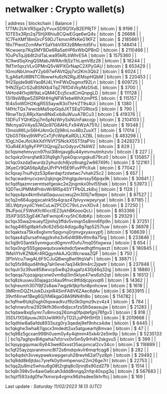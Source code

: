 # netwalker : Crypto wallet(s)

| address | blockchain | Balance |
| 17TMc2UkVRSga2yYvuxSD9Q1XyB2EPRjTF | bitcoin | $ 9196 | 
| 1DTE5x3Rjn2q75HjX6hiu8CQwEGqe6wQ4s | bitcoin | $ 26688 | 
| 1C7FeXMf18mGrcF59DJTkmxnRfkKeG1KFZ | bitcoin | $ 2185661 | 
| 18x7PieotZcmMwYSaYbbV8X3zBMentd5Fu | bitcoin | $ 148414 | 
| 1Kcwserp7KqSMYBDe6Ra5atHP6xWbQPBnD | bitcoin | $ 2110466 | 
| 1GuPsTqJjib8t2idTaLwa95kRLtiWhrE5A | bitcoin | $ 1575360 | 
| 1C9wdSqXngQSMabJWRAn9jSzThLqmVBz28 | bitcoin | $ 16244 | 
| 1MTm1qxzVLvGPMnQ5vWPXGrNapC2XPyGAU | bitcoin | $ 653429 | 
| 1GmoNbUmxdYZyb97wFAVtQjq7xt2Km3Qb2 | bitcoin | $ 6024 | 
| 1LgA6afU8BNTC9bwwHu6zN2RgJEMspHQbM | bitcoin | $ 220453 | 
| 1H2Spjde9d6YaoBfJ4LYmFWxDsgmxf92Ln | bitcoin | $ 609725 | 
| 1HNZEpCrS2uBSNXb4TqZ76fD4VkyMzD5dL | bitcoin | $ 3700 | 
| 1AHod4t1vpW9aLxQM4CEcj5cxdCmQnpgLD | bitcoin | $ 111128 | 
| 13i19sWBpe5Z6P6HHigNFW1ebeWhXzmPfS | bitcoin | $ 115157 | 
| 1E4s5oWDH2KqjR5S5aywR3oThHrZT9s4Ui | bitcoin | $ 1380 | 
| 14fHcTQx7wwcbMa5opGqdJXTSEqTGRtoxS | bitcoin | $ 790 | 
| 19nwTbrjLRRjxXam8NxExib8uWuuA78Cu3 | bitcoin | $ 419376 | 
| 13DFuTYQhKQyj7m5pNzWrySsNUnFakcojp | bitcoin | $ 2104103 | 
| 1McnyaGV4yaS7AQo97G8AHLFx94WzA751U | bitcoin | $ 19348 | 
| 13msidWLjvS6HUAmQcDj98nLno4BzZusXT | bitcoin | $ 17014 | 
| 12bG5T6kvj9iWPzCxTjPcWipKaRDLLXZBL | bitcoin | $ 483298 | 
| 1DgLhGeJfoUkkXdYNVf7SNckX5ST5taPVo | bitcoin | $ 2428273 | 
| 1GuR4EA1g9yFPP13QjnqjZscGdyyvCN4WZ | bitcoin | $ 829 | 
| bc1qsmehmvycn97hsl3l8mjavg8u44ymvmutmhzvtx | bitcoin | $ 227 | 
| bc1qxkz0nsrqfat833fq9gh7ypk0qcvrgqku679cz0 | bitcoin | $ 135857 | 
| bc1qc0xzda5wurdz2yhurdch8jvz6natg2w86749fc | bitcoin | $ 122161 | 
| 3KyeCr9QA56pAjEpUPrPVH5E9FuvPPcXuk | bitcoin | $ 77042 | 
| bc1qxay7nulfvjtz53p6erdajrfzdwtwc7vhah25c2 | bitcoin | $ 657 | 
| bc1qcwadmycvzen2qkjnge2hhgtgulerssy56pqx9k | bitcoin | $ 30641 | 
| bc1qdfqazmrxermtsefgeskc2e2jngmkx0hvl55hek | bitcoin | $ 53973 | 
| 1QDTerJPMMdPnbvWr8R5p4SYTPbQLzk8vj | bitcoin | $ 1128 | 
| bc1qqs4px4km9xlal0aquuucxeuj2m30llj7w9jwpv | bitcoin | $ 87527 | 
| bc1q2n664ugqjxcalnk5ts4qraz47plvyvwpeyryat | bitcoin | $ 87185 | 
| 3ELWptyxydCYekCuLwZPCDC79vLzvvXDv4 | bitcoin | $ 27250 | 
| 1NJFpoLF5WsKfcWicctEZ3ykhBKoooQcLi | bitcoin | $ 853366 | 
| 35XP3iS53jgE4K7atFwmjoKrxy5hC6dbKp | bitcoin | $ 29329 | 
| bc1qx35wa2reueyf2jmhq3ffdv5vmqn5s8nm6flp9n | bitcoin | $ 37251 | 
| bc1qg4l65gt8pkfu9c62d5dz4dlzgu8g7qp5257luw | bitcoin | $ 38978 | 
| bc1qaktxa75kx8xglvmr5pgvruj0rjmvgxyaxxypfj | bitcoin | $ 108639 | 
| bc1qas4q5ursafmagzkvhs3v6sl4t98v9tnr8a75rg | bitcoin | $ 233846 | 
| bc1qj9r03antk5ynmgucd0gmrnf0ufu7mq05fxgwxa | bitcoin | $ 654 | 
| bc1qx0ngr555gepwqutxuwkdxdcfjwwdhgtfmyaxzt | bitcoin | $ 180845 | 
| 1MshYtvKZNbKr4RQgynAkAJQcWcrwaaZQF | bitcoin | $ 750 | 
| 3P1nVcu7iwgAL6F5CJuQBwrgBwt9tqVaFi | bitcoin | $ 38871 | 
| bc1q5fx98qud4htkg7alr0eve7aq34k9m4rc2jqwtr | bitcoin | $ 237948 | 
| bc1qulr3z39ue858wvcp5w8q2dugafz430j46q32qj | bitcoin | $ 18880 | 
| bc1qeqa7cpzajpqcvne0vm6ql3m5klye47ws6zh2qt | bitcoin | $ 16512 | 
| bc1q8zkuuwu30ajagzcl4au9fnvc8tfddjcpjxxqt6 | bitcoin | $ 14362 | 
| bc1qheumh307l9jf2s8aw7wgztkfjkjrfsn8pnhcww | bitcoin | $ 1618 | 
| 3MRrmDQZHJokDJxjnR4SmFA8V6ZAec6dAv | bitcoin | $ 3633915 | 
| 39vtf4inwt1Beg6Gj1iN6kgaG8A9NN4hBo | bitcoin | $ 114782 | 
| bc1qfhw6tzkj0sgh0lqswadtvzf9z0k0qmz9vzv4z4 | bitcoin | $ 784 | 
| bc1qhnwufcw2929kfh36xn6djscxfzs5lh5eassujw | bitcoin | $ 21283 | 
| bc1qdaw8xq5ymr7u8mvzq26zmq0fpqtefgnj76fgv3 | bitcoin | $ 818 | 
| 35DU1XS6puwJXGUwWKhTyTD2LjuP6H5HSt | bitcoin | $ 2019668 | 
| bc1qdhlw8a6afds8933szg0ry3qedej9ef9nhcs4dw | bitcoin | $ 8445 | 
| bc1qkghe3wha87qpcx3mdedt2ux5atguearhj8mvan | bitcoin | $ 47 | 
| bc1q98z5gcxan998h0uem0y4y4qtmm45xk4r2e5m9p | bitcoin | $ 5235133 | 
| bc1q7aghpv8l4gwha7sfzrvx0v5m5y9rh4h2skgvu5 | bitcoin | $ 399 | 
| bc1qsypgqumac6y643we80xxst35acpmcal2cv34cn | bitcoin | $ 118899 | 
| bc1qf25ayzqsranmvnc8l72s6mdqvkvlr6mqrfcqg8 | bitcoin | $ 282 | 
| bc1q4qdsh3vveypwekxwpgeruh28revh62af7yz8ph | bitcoin | $ 29492 | 
| bc1q9dd8k6jtdsc7yrefk0ythmhpensn22m26ge7rl | bitcoin | $ 22753 | 
| bc1qq2ju8mz5whsu6g08t2rgtq8c0jnnj6s90zd279 | bitcoin | $ 1514 | 
| bc1q8r398v5v4aw0a6cah3ddd8nngq2nfqr40xpg3q | bitcoin | $ 567683 | 
| bc1qzf593zdg0fw7kmxrp4vgmx96zhsdee5khrftcj | bitcoin | $ 169 | 

Last update : _Saturday 11/02/2023 18.13 (UTC)_ 

